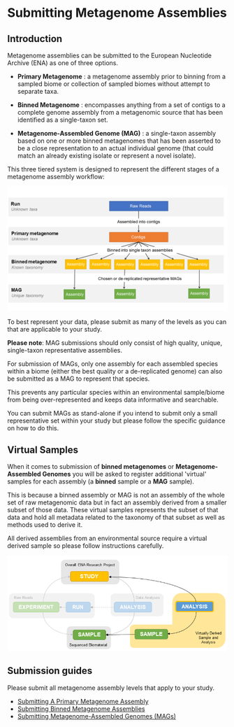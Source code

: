 # Submitting Metagenome Assemblies 

## Introduction

Metagenome assemblies can be submitted to the European Nucleotide Archive (ENA) as one of three options.

- **Primary Metagenome** : a metagenome assembly prior to binning from a sampled biome or collection of sampled biomes without attempt to separate taxa.


- **Binned Metagenome** : encompasses anything from a set of contigs to a complete genome assembly from a metagenomic source that has been identified as a single-taxon set.


- **Metagenome-Assembled Genome (MAG)** : a single-taxon assembly based on one or more binned metagenomes that has been asserted to be a close representation to an actual individual genome (that could match an already existing isolate or represent a novel isolate).

This three tiered system is designed to represent the different stages of a metagenome assembly workflow:

![Metagenome assembly levels](../images/metagenomes.png)

To best represent your data, please submit as many of the levels as you can that are applicable to your study.

**Please note**: MAG submissions should only consist of high quality, unique, single-taxon representative assemblies.

For submission of MAGs, only one assembly for each assembled species within a biome (either the best quality or a de-replicated genome) can also be submitted as a MAG to represent that species.

This prevents any particular species within an environmental sample/biome from being over-represented and keeps data informative and searchable. 

You can submit MAGs as stand-alone if you intend to submit only a small representative set within your study but please follow the specific guidance on how to do this.

## Virtual Samples

When it comes to submission of **binned metagenomes** or **Metagenome-Assembled Genomes** you will be asked to register additional 'virtual' samples for each assembly (a **binned** sample or a **MAG** sample).

This is because a binned assembly or MAG is not an assembly of the whole set of raw metagenomic data but in fact an assembly derived from a smaller subset of those data. These virtual samples represents the subset of that data and hold all metadata related to the taxonomy of that subset as well as methods used to derive it.

All derived assemblies from an environmental source require a virtual derived sample so please follow instructions carefully.

![Metagenome sample relation](../images/metadata_model_derivedanalysis.png)

## Submission guides

Please submit all metagenome assembly levels that apply to your study.

- [Submitting A Primary Metagenome Assembly](metagenome/primary.html)
- [Submitting Binned Metagenome Assemblies](metagenome/binned.html)
- [Submitting Metagenome-Assembled Genomes (MAGs)](metagenome/mag.html)
